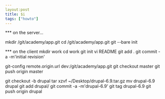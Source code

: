 ```yaml
---
layout:post
title: $i
tags: ["howto"]
---
```



*** on the server...

mkdir /git/academy/app.git
cd /git/academy/app.git
git --bare init


*** on the client
mkdir work
cd work
git init
vi README
git add .
git commit -a -m'initial revision'

git-config remote.origin.url dev:/git/academy/app.git
git checkout master
git push origin master

git checkout -b drupal
tar xzvf ~/Desktop/drupal-6.9.tar.gz
mv drupal-6.9 drupal
git add drupal/
git commit -a -m'drupal-6.9'
git tag drupal-6.9
git push origin drupal

